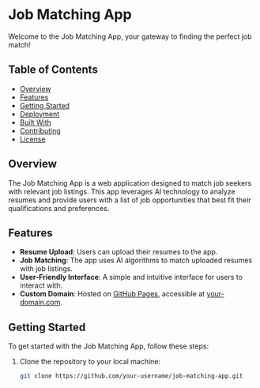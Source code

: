 # Job Matching App

Welcome to the Job Matching App, your gateway to finding the perfect job match!

## Table of Contents
- [Overview](#overview)
- [Features](#features)
- [Getting Started](#getting-started)
- [Deployment](#deployment)
- [Built With](#built-with)
- [Contributing](#contributing)
- [License](#license)

## Overview

The Job Matching App is a web application designed to match job seekers with relevant job listings. This app leverages AI technology to analyze resumes and provide users with a list of job opportunities that best fit their qualifications and preferences.

## Features

- **Resume Upload**: Users can upload their resumes to the app.
- **Job Matching**: The app uses AI algorithms to match uploaded resumes with job listings.
- **User-Friendly Interface**: A simple and intuitive interface for users to interact with.
- **Custom Domain**: Hosted on [GitHub Pages](https://pages.github.com/), accessible at [your-domain.com](https://your-domain.com).

## Getting Started

To get started with the Job Matching App, follow these steps:

1. Clone the repository to your local machine:
   ```bash
   git clone https://github.com/your-username/job-matching-app.git
